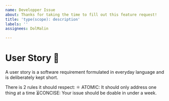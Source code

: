 ```yaml
---
name: Developper Issue
about: Thanks for taking the time to fill out this feature request!
title: 'type(scope): description'
labels: ''
assignees: DolMalin

---
```


# User Story 🔰
A user story is a software requirement formulated in everyday language and is deliberately kept short.

There is 2 rules it should respect:
⚛️ ATOMIC: It should only address one thing at a time
⏳CONCISE: Your issue should be doable in under a week.
